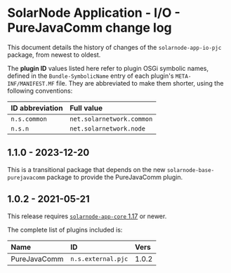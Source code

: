 # SolarNode Application - I/O - PureJavaComm change log

This document details the history of changes of the `solarnode-app-io-pjc` package,
from newest to oldest.

The **plugin ID** values listed here refer to plugin OSGi symbolic names, defined in the
`Bundle-SymbolicName` entry of each plugin's `META-INF/MANIFEST.MF` file. They are abbreviated to
make them shorter, using the following conventions:

| ID abbreviation | Full value                |
|:----------------|:--------------------------|
| `n.s.common`    | `net.solarnetwork.common` |
| `n.s.n`         | `net.solarnetwork.node`   |

## 1.1.0 - 2023-12-20

This is a transitional package that depends on the new `solarnode-base-purejavacomm` package to
provide the PureJavaComm plugin.

## 1.0.2 - 2021-05-21

This release requires [`solarnode-app-core` 1.17][app-core-1170] or newer.

The complete list of plugins included is:

| Name         | ID                 | Vers  |
|:-------------|:-------------------|:------|
| PureJavaComm | `n.s.external.pjc` | 1.0.2 |


[app-core-1170]: ../../solarnode-app-core/debian/CHANGELOG.md#1170---2021-05-17

